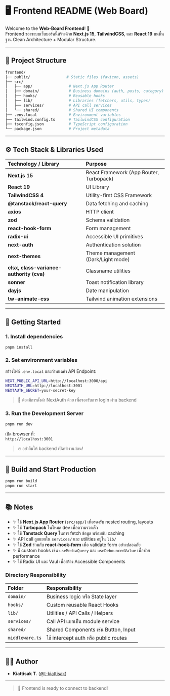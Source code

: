 # 🖥️ Frontend README (Web Board)

Welcome to the **Web-Board Frontend**! 🎨  
Frontend ของระบบเว็บบอร์ดนี้สร้างด้วย **Next.js 15**, **TailwindCSS**, และ **React 19** บนพื้นฐาน Clean Architecture + Modular Structure.

---

## 📆 Project Structure

```bash
frontend/
├── public/                # Static files (favicon, assets)
├── src/
│   ├── app/                # Next.js App Router
│   ├── domain/             # Business domains (auth, posts, category)
│   ├── hooks/              # Reusable hooks
│   ├── lib/                # Libraries (fetchers, utils, types)
│   ├── services/           # API call services
│   └── shared/             # Shared UI components
├── .env.local              # Environment variables
├── tailwind.config.ts      # TailwindCSS configuration
├── tsconfig.json           # TypeScript configuration
└── package.json            # Project metadata
```

---

## ⚙️ Tech Stack & Libraries Used

| Technology / Library                     | Purpose                                 |
| :--------------------------------------- | :-------------------------------------- |
| **Next.js 15**                           | React Framework (App Router, Turbopack) |
| **React 19**                             | UI Library                              |
| **TailwindCSS 4**                        | Utility-first CSS Framework             |
| **@tanstack/react-query**                | Data fetching and caching               |
| **axios**                                | HTTP client                             |
| **zod**                                  | Schema validation                       |
| **react-hook-form**                      | Form management                         |
| **radix-ui**                             | Accessible UI primitives                |
| **next-auth**                            | Authentication solution                 |
| **next-themes**                          | Theme management (Dark/Light mode)      |
| **clsx, class-variance-authority (cva)** | Classname utilities                     |
| **sonner**                               | Toast notification library              |
| **dayjs**                                | Date manipulation                       |
| **tw-animate-css**                       | Tailwind animation extensions           |

---

## 🚀 Getting Started

### 1. Install dependencies

```bash
pnpm install
```

### 2. Set environment variables

สร้างไฟล์ `.env.local` และกำหนดค่า API Endpoint:

```bash
NEXT_PUBLIC_API_URL=http://localhost:3000/api
NEXTAUTH_URL=http://localhost:3001
NEXTAUTH_SECRET=your-secret-key
```

> 🔹 ต้องมีการตั้งค่า NextAuth ด้วย เพื่อรองรับการ login ผ่าน backend

### 3. Run the Development Server

```bash
pnpm run dev
```

เปิด browser ที่:  
`http://localhost:3001`

> 🔥 อย่าลืมให้ backend เปิดทำงานก่อน!

---

## 🔧 Build and Start Production

```bash
pnpm run build
pnpm run start
```

---

## 📚 Notes

- ✨ ใช้ **Next.js App Router** (`src/app/`) เพื่อรองรับ nested routing, layouts
- ✨ ใช้ **Turbopack** ในโหมด dev เพื่อความรวดเร็ว
- ✨ ใช้ **Tanstack Query** ในการ fetch ข้อมูล พร้อมกับ caching
- ✨ API call ถูกแยกใน `services/` และ utilities อยู่ใน `lib/`
- ✨ ใช้ **Zod** ร่วมกับ **react-hook-form** เพื่อ validate form อย่างปลอดภัย
- ✨ มี custom hooks เช่น `useMediaQuery` และ `useDebouncedValue` เพื่อช่วย performance
- ✨ ใช้ Radix UI และ Vaul เพื่อสร้าง Accessible Components

### Directory Responsibility

| Folder          | Responsibility                        |
| :-------------- | :------------------------------------ |
| `domain/`       | Business logic หรือ State layer       |
| `hooks/`        | Custom reusable React Hooks           |
| `lib/`          | Utilities / API Calls / Helpers       |
| `services/`     | Call API แยกเป็น module service       |
| `shared/`       | Shared Components เช่น Button, Input  |
| `middleware.ts` | ใช้ intercept auth หรือ public routes |

---

## 👨‍💻 Author

- **Kiattisak T.** ([@t-kiattisak](https://github.com/t-kiattisak))

---

> 🌟 Frontend is ready to connect to backend!
